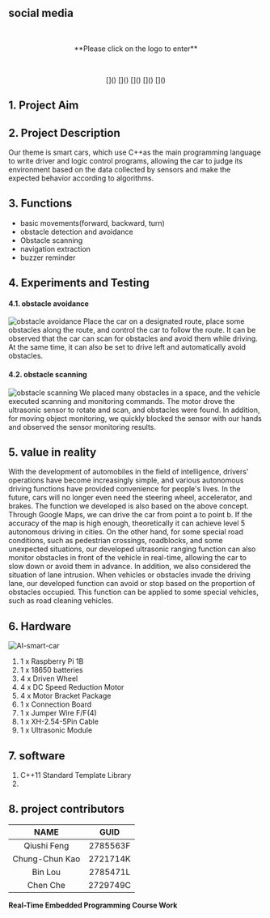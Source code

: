 ## social media
<br/>
<p align="center">**Please click on the logo to enter**</p>
<br/>
<p align="center">
[<img src="">]()
[<img src="">]()
[<img src="">]()
[<img src="">]()
[<img src="">]()
<br/>

## 1. Project Aim


## 2. Project Description
Our theme is smart cars, which use C++as the main programming language to write driver and logic control programs, allowing the car to judge its environment based on the data collected by sensors and make the expected behavior according to algorithms.

## 3. Functions
- basic movements(forward, backward, turn)
- obstacle detection and avoidance
- Obstacle scanning
- navigation extraction
- buzzer reminder

## 4. Experiments and Testing
#### 4.1. obstacle avoidance
![obstacle avoidance]()
Place the car on a designated route, place some obstacles along the route, and control the car to follow the route. It can be observed that the car can scan for obstacles and avoid them while driving. At the same time, it can also be set to drive left and automatically avoid obstacles.

#### 4.2. obstacle scanning
![obstacle scanning]()
We placed many obstacles in a space, and the vehicle executed scanning and monitoring commands. The motor drove the ultrasonic sensor to rotate and scan, and obstacles were found. In addition, for moving object monitoring, we quickly blocked the sensor with our hands and observed the sensor monitoring results.

## 5. value in reality
With the development of automobiles in the field of intelligence, drivers' operations have become increasingly simple, and various autonomous driving functions have provided convenience for people's lives. In the future, cars will no longer even need the steering wheel, accelerator, and brakes. 
The function we developed is also based on the above concept. Through Google Maps, we can drive the car from point a to point b. If the accuracy of the map is high enough, theoretically it can achieve level 5 autonomous driving in cities. On the other hand, for some special road conditions, such as pedestrian crossings, roadblocks, and some unexpected situations, our developed ultrasonic ranging function can also monitor obstacles in front of the vehicle in real-time, allowing the car to slow down or avoid them in advance. 
In addition, we also considered the situation of lane intrusion. When vehicles or obstacles invade the driving lane, our developed function can avoid or stop based on the proportion of obstacles occupied. This function can be applied to some special vehicles, such as road cleaning vehicles.

## 6. Hardware
![AI-smart-car]()
1. 1 x Raspberry Pi 1B
2. 1 x 18650 batteries
3. 4 x Driven Wheel
4. 4 x DC Speed Reduction Motor
5. 4 x Motor Bracket Package
6. 1 x Connection Board
7. 1 x Jumper Wire F/F(4)
8. 1 x XH-2.54-5Pin Cable
9. 1 x Ultrasonic Module

## 7. software
1. C++11 Standard Template Library
2. 

## 8. project contributors
| NAME | GUID |
| :----: | :----: |
| Qiushi Feng | 2785563F |
| Chung-Chun Kao | 2721714K |
| Bin Lou | 2785471L |
| Chen Che | 2729749C |
**Real-Time Embedded Programming Course Work**